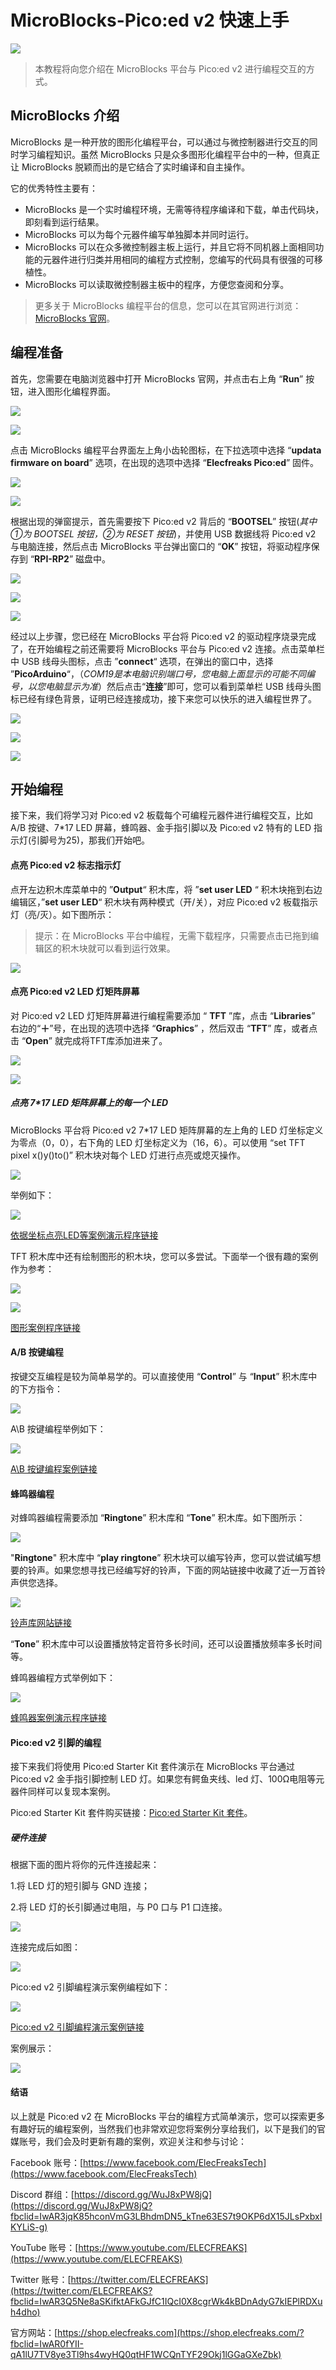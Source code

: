 ﻿---
sidebar_position: 5
---

# MicroBlocks-Pico:ed v2 快速上手

![](https://wiki-media-ef.oss-cn-hongkong.aliyuncs.com//images/pico-microblocks-1.png)

> 本教程将向您介绍在 MicroBlocks 平台与 Pico:ed v2 进行编程交互的方式。

## MicroBlocks 介绍

MicroBlocks 是一种开放的图形化编程平台，可以通过与微控制器进行交互的同时学习编程知识。虽然 MicroBlocks 只是众多图形化编程平台中的一种，但真正让 MicroBlocks 脱颖而出的是它结合了实时编译和自主操作。

它的优秀特性主要有：

* MicroBlocks 是一个实时编程环境，无需等待程序编译和下载，单击代码块，即刻看到运行结果。
* MicroBlocks 可以为每个元器件编写单独脚本并同时运行。
* MicroBlocks 可以在众多微控制器主板上运行，并且它将不同机器上面相同功能的元器件进行归类并用相同的编程方式控制，您编写的代码具有很强的可移植性。
* MicroBlocks 可以读取微控制器主板中的程序，方便您查阅和分享。

> 更多关于 MicroBlocks 编程平台的信息，您可以在其官网进行浏览：[MicroBlocks 官网](https://microblocks.fun/)。

## 编程准备

首先，您需要在电脑浏览器中打开 MicroBlocks 官网，并点击右上角 “**Run**” 按钮，进入图形化编程界面。

![](https://wiki-media-ef.oss-cn-hongkong.aliyuncs.com//images/pico-microblocks-2.png)

![](https://wiki-media-ef.oss-cn-hongkong.aliyuncs.com//images/pico-microblocks-3.png)

点击 MicroBlocks 编程平台界面左上角小齿轮图标，在下拉选项中选择 “**updata firmware on board**” 选项，在出现的选项中选择 “**Elecfreaks Pico:ed**” 固件。

![](https://wiki-media-ef.oss-cn-hongkong.aliyuncs.com//images/pico-microblocks-4.png)

![](https://wiki-media-ef.oss-cn-hongkong.aliyuncs.com//images/pico-microblocks-5.png)

根据出现的弹窗提示，首先需要按下 Pico:ed v2 背后的 “**BOOTSEL**” 按钮(*其中①为 BOOTSEL 按钮，②为 RESET 按钮*)，并使用 USB 数据线将 Pico:ed v2 与电脑连接，然后点击 MicroBlocks 平台弹出窗口的 “**OK**” 按钮，将驱动程序保存到 “**RPI-RP2**” 磁盘中。

![](https://wiki-media-ef.oss-cn-hongkong.aliyuncs.com//images/pico-microblocks-6.png)

![](https://wiki-media-ef.oss-cn-hongkong.aliyuncs.com//images/pico-microblocks-7.png)

![](https://wiki-media-ef.oss-cn-hongkong.aliyuncs.com//images/pico-microblocks-8.png)

经过以上步骤，您已经在 MicroBlocks 平台将 Pico:ed v2 的驱动程序烧录完成了，在开始编程之前还需要将 MicroBlocks 平台与 Pico:ed v2 连接。点击菜单栏中 USB 线母头图标，点击 ”**connect**“ 选项，在弹出的窗口中，选择 ”**PicoArduino**“，（*COM19是本电脑识别端口号，您电脑上面显示的可能不同编号，以您电脑显示为准*）然后点击“**连接**”即可，您可以看到菜单栏 USB 线母头图标已经有绿色背景，证明已经连接成功，接下来您可以快乐的进入编程世界了。

![](https://wiki-media-ef.oss-cn-hongkong.aliyuncs.com//images/pico-microblocks-9.png)

![](https://wiki-media-ef.oss-cn-hongkong.aliyuncs.com//images/pico-microblocks-10.png)

![](https://wiki-media-ef.oss-cn-hongkong.aliyuncs.com//images/pico-microblocks-11.png)

## 开始编程

接下来，我们将学习对 Pico:ed v2 板载每个可编程元器件进行编程交互，比如 A/B 按键、7*17 LED 屏幕，蜂鸣器、金手指引脚以及 Pico:ed v2 特有的 LED 指示灯(引脚号为25)，那我们开始吧。

#### 点亮 Pico:ed v2 标志指示灯

点开左边积木库菜单中的 ”**Output**“ 积木库，将 ”**set user LED** “  积木块拖到右边编辑区，”**set user LED**“ 积木块有两种模式（开/关），对应 Pico:ed v2 板载指示灯（亮/灭）。如下图所示：

> 提示：在 MicroBlocks 平台中编程，无需下载程序，只需要点击已拖到编辑区的积木块就可以看到运行效果。

![](https://wiki-media-ef.oss-cn-hongkong.aliyuncs.com//images/pico-microblocks-12.png)

#### 点亮 Pico:ed v2 LED 灯矩阵屏幕

对 Pico:ed v2 LED 灯矩阵屏幕进行编程需要添加 “ **TFT** ”库，点击 “**Libraries**” 右边的“**＋**”号，在出现的选项中选择 “**Graphics**” ，然后双击 “**TFT**” 库，或者点击 “**Open**” 就完成将TFT库添加进来了。

![](https://wiki-media-ef.oss-cn-hongkong.aliyuncs.com//images/pico-microblocks-13.png)

![](https://wiki-media-ef.oss-cn-hongkong.aliyuncs.com//images/pico-microblocks-14.png)

##### 点亮 7*17 LED 矩阵屏幕上的每一个 LED

MicroBlocks 平台将 Pico:ed v2 7*17 LED 矩阵屏幕的左上角的 LED 灯坐标定义为零点（0，0），右下角的 LED 灯坐标定义为（16，6）。可以使用 “set TFT pixel x()y()to()” 积木块对每个 LED 灯进行点亮或熄灭操作。

![](https://wiki-media-ef.oss-cn-hongkong.aliyuncs.com//images/pico-microblocks-16.png)

举例如下：

![](https://wiki-media-ef.oss-cn-hongkong.aliyuncs.com//images/pico-microblocks-15.png)

[依据坐标点亮LED等案例演示程序链接](https://microblocks.fun/run/microblocks.html#scripts=GP%20Scripts%0Adepends%20%27TFT%27%0A%0Ascript%20549%2088%20%7B%0AwhenStarted%0Aforever%20%7B%0A%20%20%27%5Btft%3AsetPixel%5D%27%200%200%20%28colorSwatch%2035%20190%2030%20255%29%0A%20%20waitMillis%20500%0A%20%20%27%5Btft%3AsetPixel%5D%27%2016%200%20%28colorSwatch%2035%20190%2030%20255%29%0A%20%20waitMillis%20500%0A%20%20%27%5Btft%3AsetPixel%5D%27%2016%206%20%28colorSwatch%2035%20190%2030%20255%29%0A%20%20waitMillis%20500%0A%20%20%27%5Btft%3AsetPixel%5D%27%200%206%20%28colorSwatch%2035%20190%2030%20255%29%0A%20%20waitMillis%20500%0A%20%20%27%5Bdisplay%3AmbDisplayOff%5D%27%0A%20%20waitMillis%20500%0A%7D%0A%7D%0A%0A)

TFT 积木库中还有绘制图形的积木块，您可以多尝试。下面举一个很有趣的案例作为参考：

![](https://wiki-media-ef.oss-cn-hongkong.aliyuncs.com//images/pico-microblocks-1.gif)

![](https://wiki-media-ef.oss-cn-hongkong.aliyuncs.com//images/pico-microblocks-17.png)

[图形案例程序链接](https://microblocks.fun/run/microblocks.html#scripts=GP%20Scripts%0Adepends%20%27TFT%27%0A%0Ascript%20443%2089%20%7B%0AwhenStarted%0Aforever%20%7B%0A%20%20%27%5Bdisplay%3AmbDisplayOff%5D%27%0A%20%20%27%5Btft%3Arect%5D%27%200%202%203%203%20%28colorSwatch%2035%20190%2030%20255%29%0A%20%20%27%5Btft%3Arect%5D%27%204%201%205%205%20%28colorSwatch%2035%20190%2030%20255%29%0A%20%20%27%5Btft%3Arect%5D%27%2010%200%207%207%20%28colorSwatch%2035%20190%2030%20255%29%0A%20%20waitMillis%20500%0A%20%20%27%5Bdisplay%3AmbDisplayOff%5D%27%0A%20%20%27%5Btft%3AroundedRect%5D%27%200%202%203%203%202%20%28colorSwatch%2035%20190%2030%20255%29%0A%20%20%27%5Btft%3AroundedRect%5D%27%204%201%205%205%202%20%28colorSwatch%2035%20190%2030%20255%29%0A%20%20%27%5Btft%3AroundedRect%5D%27%2010%200%207%207%202%20%28colorSwatch%2035%20190%2030%20255%29%0A%20%20waitMillis%20500%0A%20%20%27%5Bdisplay%3AmbDisplayOff%5D%27%0A%20%20%27%5Btft%3Aline%5D%27%200%200%206%206%20%28colorSwatch%2035%20190%2030%20255%29%0A%20%20%27%5Btft%3Aline%5D%27%200%200%2016%200%20%28colorSwatch%2035%20190%2030%20255%29%0A%20%20%27%5Btft%3Aline%5D%27%2016%200%2016%206%20%28colorSwatch%2035%20190%2030%20255%29%0A%20%20waitMillis%20500%0A%20%20%27%5Bdisplay%3AmbDisplayOff%5D%27%0A%20%20%27%5Btft%3Atriangle%5D%27%201%201%2015%201%206%206%20%28colorSwatch%2035%20190%2030%20255%29%0A%20%20waitMillis%20500%0A%20%20%27%5Bdisplay%3AmbDisplayOff%5D%27%0A%20%20waitMillis%20500%0A%20%20for%20i%2017%20%7B%0A%20%20%20%20local%20%27brightness%27%20%28i%20%2B%200%29%0A%20%20%20%20%27%5Btft%3Aline%5D%27%20%28i%20-%201%29%200%20%28i%20-%201%29%206%20%285%20%2A%20i%29%0A%20%20%7D%0A%20%20waitMillis%201000%0A%7D%0A%7D%0A%0A)

#### A/B 按键编程

按键交互编程是较为简单易学的。可以直接使用 “**Control**” 与 “**Input**” 积木库中的下方指令：

![](https://wiki-media-ef.oss-cn-hongkong.aliyuncs.com//images/pico-microblocks-18.png)

A\B 按键编程举例如下：

![](https://wiki-media-ef.oss-cn-hongkong.aliyuncs.com//images/pico-microblocks-19.png)

[A\B 按键编程案例链接](https://microblocks.fun/run/microblocks.html#scripts=GP%20Scripts%0Adepends%20%27TFT%27%0A%0Ascript%20725%20128%20%7B%0AwhenButtonPressed%20%27A%27%0A%27%5Btft%3Arect%5D%27%200%200%2017%207%20%28colorSwatch%2035%20190%2030%20255%29%0A%7D%0A%0Ascript%20727%20216%20%7B%0AwhenStarted%0Aforever%20%7B%0A%20%20if%20%28buttonB%29%20%7B%27%5Bdisplay%3AmbDisplayOff%5D%27%7D%0A%7D%0A%7D%0A%0A)

#### 蜂鸣器编程

对蜂鸣器编程需要添加 “**Ringtone**” 积木库和 “**Tone**” 积木库。如下图所示：

![](https://wiki-media-ef.oss-cn-hongkong.aliyuncs.com//images/pico-microblocks-20.png)

"**Ringtone**" 积木库中 “**play ringtone**” 积木块可以编写铃声，您可以尝试编写想要的铃声。如果您想寻找已经编写好的铃声，下面的网站链接中收藏了近一万首铃声供您选择。

![](https://wiki-media-ef.oss-cn-hongkong.aliyuncs.com//images/pico-microblocks-21.png)

[铃声库网站链接](http://microblocks.fun/mbtest/NokringTunes.txt)

“**Tone**” 积木库中可以设置播放特定音符多长时间，还可以设置播放频率多长时间等。

蜂鸣器编程方式举例如下：

![](https://wiki-media-ef.oss-cn-hongkong.aliyuncs.com//images/pico-microblocks-22.png)

[蜂鸣器案例演示程序链接](https://microblocks.fun/run/microblocks.html#scripts=GP%20Scripts%0Adepends%20%27Ringtone%27%20%27Tone%27%0A%0Ascript%20597%20128%20%7B%0AwhenButtonPressed%20%27B%27%0A%27play%20ringtone%27%20%27Pacman%3Ad%3D16%2Co%3D6%2Cb%3D140%3A%0Ab5%2Cb%2Cf%23%2Cd%23%2C8b%2C8d%23%2Cc%2Cc7%2Cg%2Cf%2C8c7%2C8e%2Cb5%2Cb%2Cf%23%2Cd%23%2C8b%2C8d%23%2C32d%23%2C32e%2Cf%2C32f%2C32f%23%2Cg%2C32g%2C32g%23%2Ca%2C8b%27%0A%7D%0A%0Ascript%20596%20248%20%7B%0AwhenStarted%0Anum%20%3D%200%0A%7D%0A%0Ascript%20781%20239%20%7B%0AwhenButtonPressed%20%27B%27%0Anum%20%2B%3D%2050%0A%27play%20frequency%27%20num%20500%0A%7D%0A%0A)

#### Pico:ed v2 引脚的编程

接下来我们将使用 Pico:ed Starter Kit 套件演示在 MicroBlocks 平台通过 Pico:ed v2 金手指引脚控制 LED 灯。如果您有鳄鱼夹线、led 灯、100Ω电阻等元器件同样可以复现本案例。

Pico:ed Starter Kit 套件购买链接：[Pico:ed Starter Kit 套件](https://www.elecfreaks.com/elecfreaks-pico-ed-starter-kit.html)。

##### 硬件连接

根据下面的图片将你的元件连接起来：

1.将 LED 灯的短引脚与 GND 连接；

2.将 LED 灯的长引脚通过电阻，与 P0 口与 P1 口连接。

![](https://wiki-media-ef.oss-cn-hongkong.aliyuncs.com//images/pico-microblocks-23.png)

连接完成后如图：

![](https://wiki-media-ef.oss-cn-hongkong.aliyuncs.com//images/pico-microblocks-24.png)

Pico:ed v2 引脚编程演示案例编程如下：

![](https://wiki-media-ef.oss-cn-hongkong.aliyuncs.com//images/pico-microblocks-25.png)

[Pico:ed v2 引脚编程演示案例链接](https://microblocks.fun/run/microblocks.html#scripts=GP%20Scripts%0A%0Ascript%20576%20175%20%7B%0AwhenStarted%0Aforever%20%7B%0A%20%20digitalWriteOp%200%20true%0A%20%20digitalWriteOp%201%20false%0A%20%20waitMillis%20500%0A%20%20digitalWriteOp%200%20false%0A%20%20digitalWriteOp%201%20true%0A%20%20waitMillis%20500%0A%7D%0A%7D%0A%0A)

案例展示：

![](https://wiki-media-ef.oss-cn-hongkong.aliyuncs.com//images/pico-microblocks-2.gif)

#### 结语

以上就是 Pico:ed v2 在 MicroBlocks 平台的编程方式简单演示，您可以探索更多有趣好玩的编程案例，当然我们也非常欢迎您将案例分享给我们，以下是我们的官媒账号，我们会及时更新有趣的案例，欢迎关注和参与讨论：

Facebook 账号：[https://www.facebook.com/ElecFreaksTech](https://www.facebook.com/ElecFreaksTech)

Discord 群组：[https://discord.gg/WuJ8xPW8jQ](https://discord.gg/WuJ8xPW8jQ?fbclid=IwAR3jqK85hconVmG3LBhdmDN5_kTne63ES7t9OKP6dX15JLsPxbxIKYLiS-g)

YouTube 账号：[https://www.youtube.com/ELECFREAKS](https://www.youtube.com/ELECFREAKS)

Twitter 账号：[https://twitter.com/ELECFREAKS](https://twitter.com/ELECFREAKS?fbclid=IwAR3Q5Ne8aSKifktAFkGJfC1IQcI0X8cgrWk4kBDnAdyG7kIEPlRDXuh4dho)

官方网站：[https://shop.elecfreaks.com](https://shop.elecfreaks.com/?fbclid=IwAR0fYII-qA1lU7TV8ye3Tl9hs4wyHQ0qtHF1WCQnTYF29Okj1lGGaGXeZbk)

